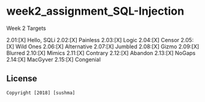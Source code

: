 # week2_assignment_SQL-Injection

Week 2 Targets

2.01:[X] Hello, SQLi
2.02:[X] Painless
2.03:[X] Logic
2.04:[X] Censor
2.05:[X] Wild Ones
2.06:[X] Alternative
2.07:[X] Jumbled
2.08:[X] Gizmo
2.09:[X] Blurred
2.10:[X] Mimics
2.11:[X] Contrary
2.12:[X] Abandon
2.13:[X] NoGaps
2.14:[X] MacGyver
2.15:[X] Congenial

## License


    Copyright [2018] [sushma]
